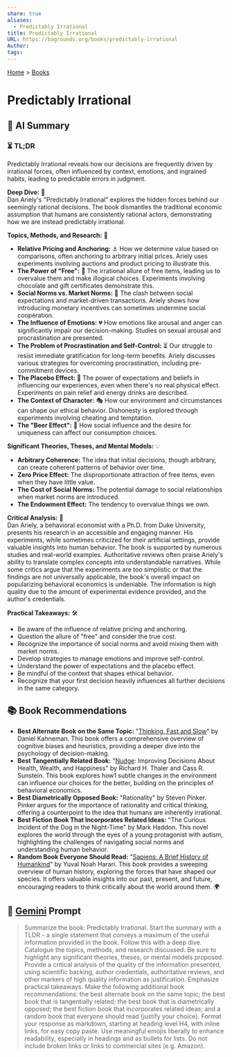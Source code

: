 ```yaml
---
share: true
aliases:
  - Predictably Irrational
title: Predictably Irrational
URL: https://bagrounds.org/books/predictably-irrational
Author: 
tags: 
---
```

[Home](../index.md) > [Books](./index.md)  
# Predictably Irrational  
## 🤖 AI Summary  
### ⏳ TL;DR  
Predictably Irrational reveals how our decisions are frequently driven by irrational forces, often influenced by context, emotions, and ingrained habits, leading to predictable errors in judgment.  
  
**Deep Dive:** 🧐  
Dan Ariely's "Predictably Irrational" explores the hidden forces behind our seemingly rational decisions. The book dismantles the traditional economic assumption that humans are consistently rational actors, demonstrating how we are instead predictably irrational.  
  
**Topics, Methods, and Research:** 🔬  
  
- **Relative Pricing and Anchoring:** ⚓️ How we determine value based on comparisons, often anchoring to arbitrary initial prices. Ariely uses experiments involving auctions and product pricing to illustrate this.  
- **The Power of "Free":** 🎁 The irrational allure of free items, leading us to overvalue them and make illogical choices. Experiments involving chocolate and gift certificates demonstrate this.  
- **Social Norms vs. Market Norms:** 🤝 The clash between social expectations and market-driven transactions. Ariely shows how introducing monetary incentives can sometimes undermine social cooperation.  
- **The Influence of Emotions:** 💔 How emotions like arousal and anger can significantly impair our decision-making. Studies on sexual arousal and procrastination are presented.  
- **The Problem of Procrastination and Self-Control:** ⏳ Our struggle to resist immediate gratification for long-term benefits. Ariely discusses various strategies for overcoming procrastination, including pre-commitment devices.  
- **The Placebo Effect:** 💊 The power of expectations and beliefs in influencing our experiences, even when there's no real physical effect. Experiments on pain relief and energy drinks are described.  
- **The Context of Character:** 🎭 How our environment and circumstances can shape our ethical behavior. Dishonesty is explored through experiments involving cheating and temptation.  
- **The "Beer Effect":** 🍻 How social influence and the desire for uniqueness can affect our consumption choices.  
  
**Significant Theories, Theses, and Mental Models:** 💡  
- **Arbitrary Coherence:** The idea that initial decisions, though arbitrary, can create coherent patterns of behavior over time.  
- **Zero Price Effect:** The disproportionate attraction of free items, even when they have little value.  
- **The Cost of Social Norms:** The potential damage to social relationships when market norms are introduced.  
- **The Endowment Effect:** The tendency to overvalue things we own.  
  
**Critical Analysis:** 🧐  
Dan Ariely, a behavioral economist with a Ph.D. from Duke University, presents his research in an accessible and engaging manner. His experiments, while sometimes criticized for their artificial settings, provide valuable insights into human behavior. The book is supported by numerous studies and real-world examples. Authoritative reviews often praise Ariely's ability to translate complex concepts into understandable narratives. While some critics argue that the experiments are too simplistic or that the findings are not universally applicable, the book's overall impact on popularizing behavioral economics is undeniable. The information is high quality due to the amount of experimental evidence provided, and the author's credentials.  
  
**Practical Takeaways:** 🛠️  
- Be aware of the influence of relative pricing and anchoring.  
- Question the allure of "free" and consider the true cost.  
- Recognize the importance of social norms and avoid mixing them with market norms.  
- Develop strategies to manage emotions and improve self-control.  
- Understand the power of expectations and the placebo effect.  
- Be mindful of the context that shapes ethical behavior.  
- Recognize that your first decision heavily influences all further decisions in the same category.  
  
## 📚 Book Recommendations  
- **Best Alternate Book on the Same Topic:** "[Thinking, Fast and Slow](./thinking-fast-and-slow.md)" by Daniel Kahneman. This book offers a comprehensive overview of cognitive biases and heuristics, providing a deeper dive into the psychology of decision-making.  
- **Best Tangentially Related Book:** "[Nudge](./nudge.md): Improving Decisions About Health, Wealth, and Happiness" by Richard H. Thaler and Cass R. Sunstein. This book explores how1 subtle changes in the environment can influence our choices for the better, building on the principles of behavioral economics.  
- **Best Diametrically Opposed Book:** "Rationality" by Steven Pinker. Pinker argues for the importance of rationality and critical thinking, offering a counterpoint to the idea that humans are inherently irrational.  
- **Best Fiction Book That Incorporates Related Ideas:** "The Curious Incident of the Dog in the Night-Time" by Mark Haddon. This novel explores the world through the eyes of a young protagonist with autism, highlighting the challenges of navigating social norms and understanding human behavior.  
- **Random Book Everyone Should Read:** "[Sapiens: A Brief History of Humankind](./sapiens-a-brief-history-of-humankind.md)" by Yuval Noah Harari. This book provides a sweeping overview of human history, exploring the forces that have shaped our species. It offers valuable insights into our past, present, and future, encouraging readers to think critically about the world around them. 🌍  
  
## 💬 [Gemini](https://gemini.google.com) Prompt  
> Summarize the book: Predictably Irrational. Start the summary with a TLDR - a single statement that conveys a maximum of the useful information provided in the book. Follow this with a deep dive. Catalogue the topics, methods, and research discussed. Be sure to highlight any significant theories, theses, or mental models proposed. Provide a critical analysis of the quality of the information presented, using scientific backing, author credentials, authoritative reviews, and other markers of high quality information as justification. Emphasize practical takeaways. Make the following additional book recommendations: the best alternate book on the same topic; the best book that is tangentially related; the best book that is diametrically opposed; the best fiction book that incorporates related ideas; and a random book that everyone should read (justify your choice). Format your response as markdown, starting at heading level H4, with inline links, for easy copy paste. Use meaningful emojis liberally to enhance readability, especially in headings and as bullets for lists. Do not include broken links or links to commercial sites (e.g. Amazon).